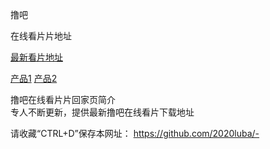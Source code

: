 撸吧

在线看片片地址


[最新看片地址](https://luba.tou9.top/)

[产品1](https://euuf.tou9.top)
[产品2](https://luba.tou9.top)


撸吧在线看片片回家页简介  
专人不断更新，提供最新撸吧在线看片下载地址

请收藏“CTRL+D”保存本网址：  https://github.com/2020luba/-
